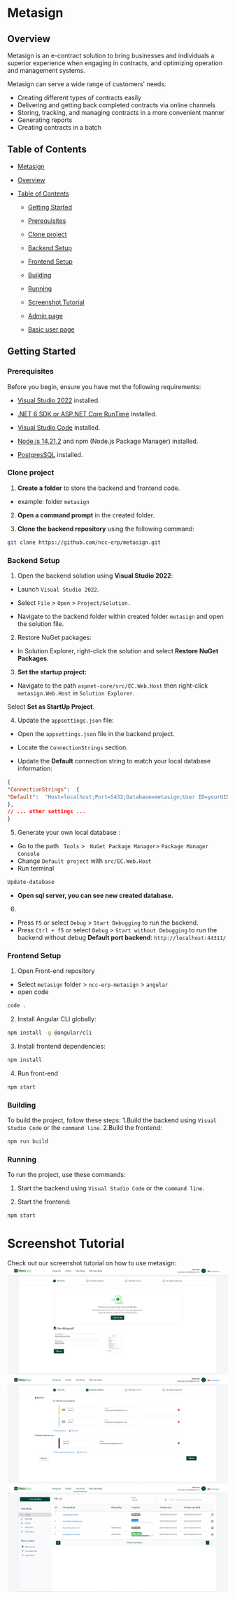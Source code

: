 
  

# Metasign
## Overview
Metasign is an e-contract solution to bring businesses and individuals a superior experience when engaging in contracts, and optimizing operation and management systems. 

Metasign can serve a wide range of customers' needs:
 - Creating different types of contracts easily
 - Delivering and getting back completed contracts via online channels
 - Storing, tracking, and managing contracts in a more convenient manner
 - Generating reports
 - Creating contracts in a batch

 
## Table of Contents

- [Metasign](#metasign)

  

- [Overview](#overview)

  

- [Table of Contents](#table-of-contents)

  

    - [Getting Started](#getting-started)

  

    - [Prerequisites](#prerequisites)

  

    - [Clone project](#clone-project)

  

    - [Backend Setup](#backend-setup)

  

    - [Frontend Setup](#frontend-setup)

  

    - [Building](#building)

  

    - [Running](#running)

  

    - [Screenshot Tutorial](#screenshot-tutorial)

  

    - [Admin page](#admin-page)

  

    - [Basic user page](#basic-user-page)

  

  

## Getting Started

  

  

### Prerequisites

  

  

Before you begin, ensure you have met the following requirements:

  

  

- [Visual Studio 2022](https://visualstudio.microsoft.com/) installed.

  

- [.NET 6 SDK or ASP.NET Core RunTime](https://dotnet.microsoft.com/en-us/download/dotnet/6.0) installed.


- [Visual Studio Code](https://code.visualstudio.com/) installed.

  

- [Node.js 14.21.2](https://nodejs.org/en/blog/release/v14.21.2) and npm (Node.js Package Manager) installed.

  

-  [PostgresSQL](https://www.postgresql.org/download/) installed.

  

  

### Clone project

  

1. **Create a folder** to store the backend and frontend code.

  

- example: folder `metasign`

  

  

2. **Open a command prompt** in the created folder.

  

  

3. **Clone the backend repository** using the following command:

  

  

```bash
git clone https://github.com/ncc-erp/metasign.git
```

  

  

### Backend Setup

  

1. Open the backend solution using **Visual Studio 2022**:

  

  

- Launch `Visual Studio 2022`.

  

- Select `File` > `Open` > `Project/Solution.`

  

- Navigate to the backend folder within created folder `metasign` and open the solution file.

  

2. Restore NuGet packages:

  

  

- In Solution Explorer, right-click the solution and select **Restore NuGet Packages**.

  

3. **Set the startup project:**

  

  

- Navigate to the path `aspnet-core/src/EC.Web.Host` then right-click `metasign.Web.Host` in `Solution Explorer`.

  

Select **Set as StartUp Project**.

  

4. Update the `appsettings.json` file:


- Open the `appsettings.json` file in the backend project.


- Locate the `ConnectionStrings` section.


- Update the **Default** connection string to match your local database information:
 

```json
{
"ConnectionStrings":  {
"Default":  "Host=localhost;Port=5432;Database=metasign;User ID=yourUID;Password=yourPW;Pooling=true;"
},
// ... other settings ...
}

```
5. Generate your own local database :

- Go to the path ` Tools` > ` NuGet Package Manager`> `Package Manager Console`
- Change `Default project` with `src/EC.Web.Host`
- Run terminal
```bash
Update-database
```
- **Open sql server, you can see new created database.**
6.
- Press `F5` or select `Debug` > `Start Debugging` to run the backend.
- Press `Ctrl + f5` or select `Debug` > `Start without Debugging` to run the backend without debug
**Default port backend**: `http://localhost:44311/`
### Frontend Setup
1. Open Front-end repository
- Select `metasign` folder > `ncc-erp-metasign` > `angular`
- open code
```bash
code .
```
2. Install Angular CLI globally:
```bash
npm install -g @angular/cli
```
3. Install frontend dependencies:
```bash
npm install 
```
4. Run front-end
```bash
npm start
```
### Building
To build the project, follow these steps:
1.Build the backend using `Visual Studio Code` or the `command line`.
2.Build the frontend:

```bash
npm run build
```
### Running

To run the project, use these commands:

1. Start the backend using `Visual Studio Code` or the `command line`.

2. Start the frontend:

```bash
npm start
```
# Screenshot Tutorial

Check out our screenshot tutorial on how to use metasign:
![navbar](_screenshots/MetaSign1.png)
![navbar](_screenshots/MetaSign2.png)
![navbar](_screenshots/MetaSign3.png)